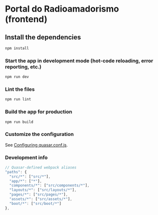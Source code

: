 # Portal do Radioamadorismo (frontend)

## Install the dependencies

```bash
npm install
```

### Start the app in development mode (hot-code reloading, error reporting, etc.)

```bash
npm run dev
```

### Lint the files

```bash
npm run lint
```

### Build the app for production

```bash
npm run build
```

### Customize the configuration

See [Configuring quasar.conf.js](https://quasar.dev/quasar-cli/quasar-conf-js).

### Development info

```js
// Quasar-defined webpack aliases
"paths": {
  "src/*": ["src/*"],
  "app/*": ["*"],
  "components/*": ["src/components/*"],
  "layouts/*": ["src/layouts/*"],
  "pages/*": ["src/pages/*"],
  "assets/*": ["src/assets/*"],
  "boot/*": ["src/boot/*"]
},
```
